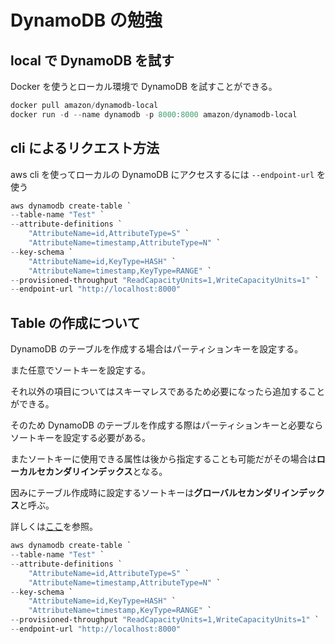 # DynamoDB の勉強

## local で DynamoDB を試す

Docker を使うとローカル環境で DynamoDB を試すことができる。

```powershell
docker pull amazon/dynamodb-local
docker run -d --name dynamodb -p 8000:8000 amazon/dynamodb-local 
```

## cli によるリクエスト方法

aws cli を使ってローカルの DynamoDB にアクセスするには `--endpoint-url` を使う

```powershell
aws dynamodb create-table `
--table-name "Test" `
--attribute-definitions `
    "AttributeName=id,AttributeType=S" `
    "AttributeName=timestamp,AttributeType=N" `
--key-schema `
    "AttributeName=id,KeyType=HASH" `
    "AttributeName=timestamp,KeyType=RANGE" `
--provisioned-throughput "ReadCapacityUnits=1,WriteCapacityUnits=1" `
--endpoint-url "http://localhost:8000"
```

## Table の作成について

DynamoDB のテーブルを作成する場合はパーティションキーを設定する。

また任意でソートキーを設定する。

それ以外の項目についてはスキーマレスであるため必要になったら追加することができる。

そのため DynamoDB のテーブルを作成する際はパーティションキーと必要ならソートキーを設定する必要がある。

またソートキーに使用できる属性は後から指定することも可能だがその場合は**ローカルセカンダリインデックス**となる。

因みにテーブル作成時に設定するソートキーは**グローバルセカンダリインデックス**と呼ぶ。

詳しくは[ここ](https://docs.aws.amazon.com/ja_jp/amazondynamodb/latest/developerguide/SecondaryIndexes.html)を参照。

```powershell
aws dynamodb create-table `
--table-name "Test" `
--attribute-definitions `
    "AttributeName=id,AttributeType=S" `
    "AttributeName=timestamp,AttributeType=N" `
--key-schema `
    "AttributeName=id,KeyType=HASH" `
    "AttributeName=timestamp,KeyType=RANGE" `
--provisioned-throughput "ReadCapacityUnits=1,WriteCapacityUnits=1" `
--endpoint-url "http://localhost:8000"
```
